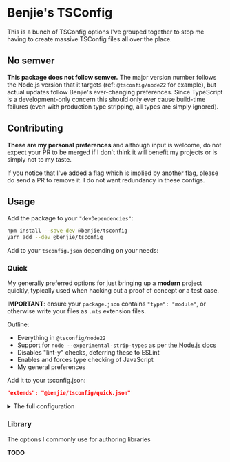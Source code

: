 # Benjie's TSConfig

This is a bunch of TSConfig options I've grouped together to stop me having to
create massive TSConfig files all over the place.

## No semver

**This package does not follow semver.** The major version number follows the
Node.js version that it targets (ref: `@tsconfig/node22` for example), but
actual updates follow Benjie's ever-changing preferences. Since TypeScript is a
development-only concern this should only ever cause build-time failures (even
with production type stripping, all types are simply ignored).

## Contributing

**These are my personal preferences** and although input is welcome, do not
expect your PR to be merged if I don't think it will benefit my projects or is
simply not to my taste.

If you notice that I've added a flag which is implied by another flag, please do
send a PR to remove it. I do not want redundancy in these configs.

## Usage

Add the package to your `"devDependencies"`:

```sh
npm install --save-dev @benjie/tsconfig
yarn add --dev @benjie/tsconfig
```

Add to your `tsconfig.json` depending on your needs:

### Quick

My generally preferred options for just bringing up a **modern** project
quickly, typically used when hacking out a proof of concept or a test case.

**IMPORTANT**: ensure your `package.json` contains `"type": "module"`, or
otherwise write your files as `.mts` extension files.

Outline:

- Everything in `@tsconfig/node22`
- Support for `node --experimental-strip-types` as per [the Node.js docs](https://nodejs.org/docs/latest/api/typescript.html#type-stripping)
- Disables "lint-y" checks, deferring these to ESLint
- Enables and forces type checking of JavaScript
- My general preferences

Add it to your tsconfig.json:

```json
"extends": "@benjie/tsconfig/quick.json"
```

<details>
  <summary>The full configuration</summary>

```jsonc
{
  "$schema": "https://json.schemastore.org/tsconfig",
  "_version": "22.0.0",
  "compilerOptions": {
    // From @tsconfig/node22:
    "lib": ["es2024", "ESNext.Array", "ESNext.Collection", "ESNext.Iterator"],
    "module": "nodenext",
    "target": "es2022",
    "strict": true,
    "esModuleInterop": true,
    "skipLibCheck": true,
    "moduleResolution": "node16",

    // From https://nodejs.org/docs/latest/api/typescript.html#type-stripping
    "target": "esnext",
    "rewriteRelativeImportExtensions": true,
    "erasableSyntaxOnly": true,
    "verbatimModuleSyntax": true,

    // From Benjie's preferences

    // I generally keep `tsc` running in parallel with other processes and
    // don't want it clearing the screen unless I opt into that.
    "preserveWatchOutput": true,

    // This has runtime performance overhead! Specifically it means a lot of
    // time is spent in 'instance_members_initializer' in V8. Disable.
    "useDefineForClassFields": false,

    // Use ESLint for these "lint"-y checks
    "noFallthroughCasesInSwitch": false,
    "noUnusedParameters": false,
    "noUnusedLocals": false,

    // Generally good stuff for authoring modules
    "composite": true,
    "pretty": true,
    "sourceMap": true,
    "importHelpers": true,
  },
}
```

</details>

### Library

The options I commonly use for authoring libraries

**TODO**
